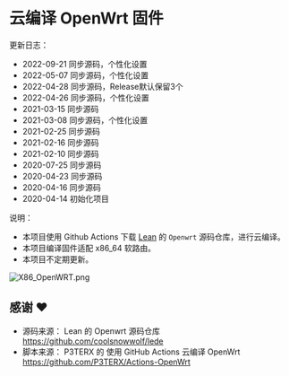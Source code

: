 # 云编译 OpenWrt 固件

更新日志：
- 2022-09-21 同步源码，个性化设置
- 2022-05-07 同步源码，个性化设置
- 2022-04-28 同步源码，Release默认保留3个
- 2022-04-26 同步源码，个性化设置
- 2021-03-15 同步源码
- 2021-03-08 同步源码，个性化设置
- 2021-02-25 同步源码
- 2021-02-16 同步源码
- 2021-02-10 同步源码
- 2020-07-25 同步源码
- 2020-04-23 同步源码
- 2020-04-16 同步源码
- 2020-04-14 初始化项目


说明：
- 本项目使用 Github Actions 下载 [Lean](https://github.com/coolsnowwolf/lede) 的 `Openwrt` 源码仓库，进行云编译。
- 本项目编译固件适配 x86_64 软路由。
- 本项目不定期更新。

![X86_OpenWRT.png](https://s2.loli.net/2022/05/07/8zrTcZfHqMCGVbo.png)

## 感谢 ❤️
- 源码来源： Lean 的 Openwrt 源码仓库 https://github.com/coolsnowwolf/lede
- 脚本来源： P3TERX 的 使用 GitHub Actions 云编译 OpenWrt https://github.com/P3TERX/Actions-OpenWrt
